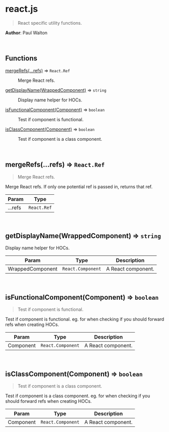 

<br><a name="react.js"></a>

# react.js
> React specific utility functions.

**Author**: Paul Walton  

<br>

## Functions

<dl>
<dt><a href="docs/mergeRefs.md">mergeRefs(...refs)</a> ⇒ <code>React.Ref</code></dt>
<dd><p>Merge React refs.</p>
</dd>
<dt><a href="docs/getDisplayName.md">getDisplayName(WrappedComponent)</a> ⇒ <code>string</code></dt>
<dd><p>Display name helper for HOCs.</p>
</dd>
<dt><a href="docs/isFunctionalComponent.md">isFunctionalComponent(Component)</a> ⇒ <code>boolean</code></dt>
<dd><p>Test if component is functional.</p>
</dd>
<dt><a href="docs/isClassComponent.md">isClassComponent(Component)</a> ⇒ <code>boolean</code></dt>
<dd><p>Test if component is a class component.</p>
</dd>
</dl>


<br><a name="mergeRefs"></a>

## mergeRefs(...refs) ⇒ <code>React.Ref</code>
> Merge React refs.

Merge React refs. If only one potential ref is passed in, returns that ref.


| Param | Type |
| --- | --- |
| ...refs | <code>React.Ref</code> | 


<br><a name="getDisplayName"></a>

## getDisplayName(WrappedComponent) ⇒ <code>string</code>
Display name helper for HOCs.


| Param | Type | Description |
| --- | --- | --- |
| WrappedComponent | <code>React.Component</code> | A React component. |


<br><a name="isFunctionalComponent"></a>

## isFunctionalComponent(Component) ⇒ <code>boolean</code>
> Test if component is functional.

Test if component is functional.
eg. for when checking if you should forward refs when creating HOCs.


| Param | Type | Description |
| --- | --- | --- |
| Component | <code>React.Component</code> | A React component. |


<br><a name="isClassComponent"></a>

## isClassComponent(Component) ⇒ <code>boolean</code>
> Test if component is a class component.

Test if component is a class component.
eg. for when checking if you should forward refs when creating HOCs.


| Param | Type | Description |
| --- | --- | --- |
| Component | <code>React.Component</code> | A React component. |

